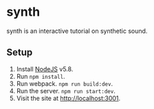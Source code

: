 # synth

synth is an interactive tutorial on synthetic sound.

## Setup

1. Install [NodeJS](http://nodejs.org) v5.8.
2. Run `npm install`.
3. Run webpack. `npm run build:dev`.
4. Run the server. `npm run start:dev`.
5. Visit the site at [http://localhost:3001](http://localhost:3001).
